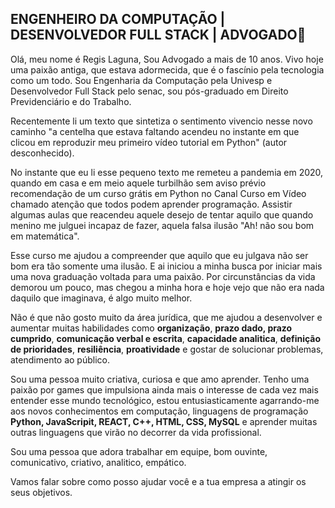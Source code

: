 ## ENGENHEIRO DA COMPUTAÇÃO | DESENVOLVEDOR FULL STACK | ADVOGADO🚀

Olá, meu nome é Regis Laguna, Sou Advogado a mais de 10 anos. Vivo hoje uma paixão antiga, que estava adormecida, que é o fascínio pela tecnologia como um todo. Sou Engenharia da Computação pela Univesp e Desenvolvedor Full Stack pelo senac, sou pós-graduado em Direito Previdenciário e do Trabalho.

Recentemente li um texto que sintetiza o sentimento vivencio nesse novo caminho "a centelha que estava faltando acendeu no instante em que clicou em reproduzir meu primeiro vídeo tutorial em Python" (autor desconhecido).

No instante que eu li esse pequeno texto me remeteu a pandemia em 2020, quando em casa e em meio aquele turbilhão sem aviso prévio recomendação de um curso grátis em Python no Canal Curso em Vídeo chamado atenção que todos podem aprender programação. Assistir algumas aulas que reacendeu aquele desejo de tentar aquilo que quando menino me julguei incapaz de fazer, aquela falsa ilusão "Ah! não sou bom em matemática".

Esse curso me ajudou a compreender que aquilo que eu julgava não ser bom era tão somente uma ilusão. E ai iniciou a minha busca por iniciar mais uma nova graduação voltada para uma paixão. Por circunstâncias da vida demorou um pouco, mas chegou a minha hora e hoje vejo que não era nada daquilo que imaginava, é algo muito melhor.

Não é que não gosto muito da área jurídica, que me ajudou a desenvolver e aumentar muitas habilidades como **organização**, **prazo dado, prazo cumprido**, **comunicação verbal e escrita**, **capacidade analitica**, **definição de prioridades**, **resiliência**, **proatividade** e gostar de solucionar problemas, atendimento ao público.

Sou uma pessoa muito criativa, curiosa e que amo aprender. Tenho uma paixão por games que impulsiona ainda mais o interesse de cada vez mais entender esse mundo tecnológico, estou entusiasticamente agarrando-me aos novos conhecimentos em computação, linguagens de programação **Python, JavaScripit, REACT, C++, HTML, CSS, MySQL** e aprender muitas outras linguagens que virão no decorrer da vida profissional.

Sou uma pessoa que adora trabalhar em equipe, bom ouvinte, comunicativo, criativo, analitico, empático.

Vamos falar sobre como posso ajudar você e a tua empresa a atingir os seus objetivos.
<!--
**regislaguna/regislaguna** is a ✨ _special_ ✨ repository because its `README.md` (this file) appears on your GitHub profile.

Here are some ideas to get you started:

- 🔭 I’m currently working on ...
- 🌱 I’m currently learning ...
- 👯 I’m looking to collaborate on ...
- 🤔 I’m looking for help with ...
- 💬 Ask me about ...
- 📫 How to reach me: ...
- 😄 Pronouns: ...
- ⚡ Fun fact: ...
-->
